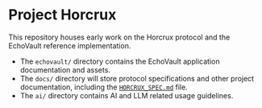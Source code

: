 # Project Horcrux

This repository houses early work on the Horcrux protocol and the EchoVault reference implementation.

* The `echovault/` directory contains the EchoVault application documentation and assets.
* The `docs/` directory will store protocol specifications and other project documentation, including the [`HORCRUX_SPEC.md`](docs/HORCRUX_SPEC.md) file.
* The `ai/` directory contains AI and LLM related usage guidelines.
